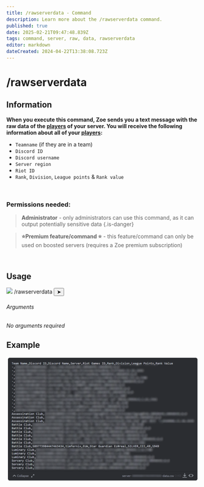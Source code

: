 ```yaml
---
title: /rawserverdata - Command
description: Learn more about the /rawserverdata command.
published: true
date: 2025-02-21T09:47:48.839Z
tags: command, server, raw, data, rawserverdata
editor: markdown
dateCreated: 2024-04-22T13:38:08.723Z
---
```


# /rawserverdata
## Information
**When you execute this command, Zoe sends you a text message with the raw data of the [players](/en/terms/player) of your server. You will receive the following information about all of your [players](/en/terms/player):**
- `Teamname` (if they are in a team)
- `Discord ID`
- `Discord username`
- `Server region`
- `Riot ID`
- `Rank`, `Division`, `League points` & `Rank value`
<br>

### Permissions needed:
>**Administrator** - only administrators can use this command, as it can output potentially sensitive data {.is-danger}

> **:star:Premium feature/command :star:** - this feature/command can only be used on boosted servers (requires a Zoe premium subscription)

<br>

## Usage
<div class="discord-preview">
    <div class="dcp-chatbar">
        <img src="/zoe_logo.png" class="dcp-avatar">
        <span class="dcp-command">/rawserverdata</span>
        <button class="dcp-send-btn">&#10148;</button> 
    </div>
</div>

###### Arguments
*No arguments required*
<br>
 
## Example
![](/img/commands/rawserverdata.png)